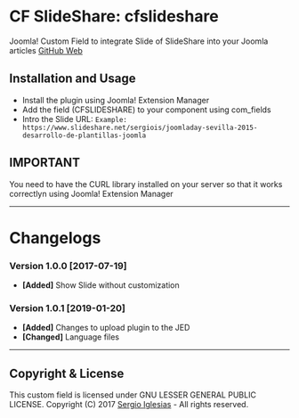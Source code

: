 # CF SlideShare: cfslideshare
Joomla! Custom Field to integrate Slide of SlideShare into your Joomla articles
[GitHub Web](https://sergiois.github.io/cfslideshare.html "CF SlideShare")

## Installation and Usage
* Install the plugin using Joomla! Extension Manager
* Add the field (CFSLIDESHARE) to your component using com_fields
* Intro the Slide URL:
`Example: https://www.slideshare.net/sergiois/joomladay-sevilla-2015-desarrollo-de-plantillas-joomla`

## IMPORTANT
You need to have the CURL library installed on your server so that it works correctlyn using Joomla! Extension Manager

* * *

# Changelogs

### Version 1.0.0 [2017-07-19]
* **[Added]** Show Slide without customization

### Version 1.0.1 [2019-01-20]
* **[Added]** Changes to upload plugin to the JED
* **[Changed]** Language files

* * *

## Copyright & License
This custom field is licensed under GNU LESSER GENERAL PUBLIC LICENSE.
Copyright (C) 2017 [Sergio Iglesias](https://sergioiglesias.net) - All rights reserved.